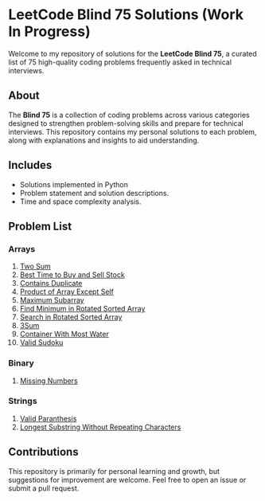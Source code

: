 # LeetCode Blind 75 Solutions (Work In Progress)

Welcome to my repository of solutions for the **LeetCode Blind 75**, a curated list of 75 high-quality coding problems frequently asked in technical interviews.

## About

The **Blind 75** is a collection of coding problems across various categories designed to strengthen problem-solving skills and prepare for technical interviews. This repository contains my personal solutions to each problem, along with explanations and insights to aid understanding.

## Includes

- Solutions implemented in Python
- Problem statement and solution descriptions.
- Time and space complexity analysis.

## Problem List

### Arrays

1. [Two Sum](#link-to-solution)  
2. [Best Time to Buy and Sell Stock](https://github.com/reynaroyce12/LC-Blind/tree/main/Arrays/Best_Time_to_Buy_and_Sell_Stock)  
3. [Contains Duplicate](#link-to-solution)  
4. [Product of Array Except Self](#link-to-solution)  
5. [Maximum Subarray](#link-to-solution)  
6. [Find Minimum in Rotated Sorted Array](#link-to-solution)  
7. [Search in Rotated Sorted Array](#link-to-solution)  
8. [3Sum](#link-to-solution)  
9. [Container With Most Water](#link-to-solution)  
10. [Valid Sudoku](#link-to-solution)  


### Binary

1. [Missing Numbers](https://github.com/reynaroyce12/LC-Blind/tree/main/Binary/Missing_Numbers)

### Strings

1. [Valid Paranthesis](https://github.com/reynaroyce12/LC-Blind/tree/main/Strings/Valid%20Paranthesis)
2. [Longest Substring Without Repeating Characters](https://github.com/reynaroyce12/LC-Blind75/tree/main/Strings/Longest_Substrings_Without_Repeating_Charaters) 


## Contributions
This repository is primarily for personal learning and growth, but suggestions for improvement are welcome. Feel free to open an issue or submit a pull request.


<!-- ### Strings

1. [Valid Anagram](#link-to-solution)  
2. [Group Anagrams](#link-to-solution)  
3. [Longest Substring Without Repeating Characters](#link-to-solution)  
4. [Palindrome](#link-to-solution)  
5. [String to Integer (atoi)](#link-to-solution)  
6. [Roman to Integer](#link-to-solution)  
7. [Longest Palindromic Substring](#link-to-solution)  

### Dynamic Programming

1. [Climbing Stairs](#link-to-solution)  
2. [House Robber](#link-to-solution)  
3. [Longest Increasing Subsequence](#link-to-solution)  
4. [Coin Change](#link-to-solution)  
5. [Word Break](#link-to-solution)  

### Trees

1. [Maximum Depth of Binary Tree](#link-to-solution)  
2. [Symmetric Tree](#link-to-solution)  
3. [Binary Tree Level Order Traversal](#link-to-solution)  
4. [Path Sum](#link-to-solution)  
5. [Validate Binary Search Tree](#link-to-solution)  

### Linked Lists

1. [Reverse Linked List](#link-to-solution)  
2. [Merge Two Sorted Lists](#link-to-solution)  
3. [Linked List Cycle](#link-to-solution)  
4. [Palindrome Linked List](#link-to-solution)  

### Backtracking

1. [Permutations](#link-to-solution)  
2. [Combination Sum](#link-to-solution)  
3. [Subsets](#link-to-solution)  

### Stacks and Queues

1. [Valid Parentheses](#link-to-solution)  
2. [Implement Queue Using Stacks](#link-to-solution)  

### Graphs

1. [Number of Islands](#link-to-solution)  
2. [Course Schedule](#link-to-solution)  


